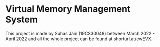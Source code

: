 # Virtual Memory Management System  
This project is made by Suhas Jain (19CS30048) between March 2022 - April 2022 and all the whole project can be found at shorturl.at/ewEVX.
